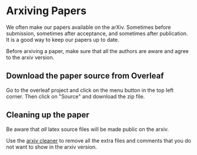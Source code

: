 # Arxiving Papers

We often make our papers available on the arXiv. 
Sometimes before submission, sometimes after acceptance, and sometimes after publication.
It is a good way to keep our papers up to date.

Before arxiving a paper, make sure that all the authors are aware and agree to the arxiv version.


## Download the paper source from Overleaf
Go to the overleaf project and click on the menu button in the top left corner.
Then click on "Source" and download the zip file.


## Cleaning up the paper
Be aware that *all* latex source files will be made public on the arxiv.

Use the [arxiv cleaner](https://github.com/google-research/arxiv-latex-cleaner) to remove all the extra files 
and comments that you do not want to show in the arxiv version.
